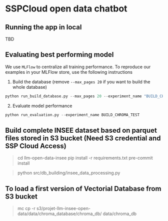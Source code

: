 # SSPCloud open data chatbot

## Running the app in local

TBD

## Evaluating best performing model

We use `MLFlow` to centralize all training performance. 
To reproduce our examples in your MLFlow store, use the 
following instructions

1. Build the database (remove `--max_pages 20` if you want to build the whole database)

```python
python run_build_database.py --max_pages 20 --experiment_name "BUILD_CHROMA_TEST"
```

2. Evaluate model performance

```python
python run_evaluation.py --experiment_name BUILD_CHROMA_TEST
```

## Build complete INSEE dataset based on parquet files stored in S3 bucket (Need S3 credential and SSP Cloud Access)

> cd llm-open-data-insee
> pip install -r requirements.txt
> pre-commit install


> python src/db_building/insee_data_processing.py

## To load a first version of Vectorial Database from S3 bucket
> mc cp -r s3/projet-llm-insee-open-data/data/chroma_database/chroma_db/  data/chroma_db
